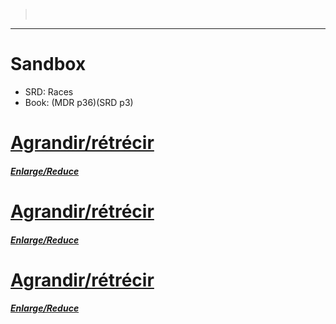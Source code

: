 ﻿>  [](.md#)

---


# Sandbox

- SRD: Races
- Book: (MDR p36)(SRD p3)



# [Agrandir/rétrécir](sandbox_agrandirretrecir.md)

#### _[Enlarge/Reduce](sandbox_agrandirretrecir.md)_



# [Agrandir/rétrécir](sandbox_agrandirretrecir.md)

#### _[Enlarge/Reduce](sandbox_agrandirretrecir.md)_



# [Agrandir/rétrécir](sandbox_agrandirretrecir.md)

#### _[Enlarge/Reduce](sandbox_agrandirretrecir.md)_

